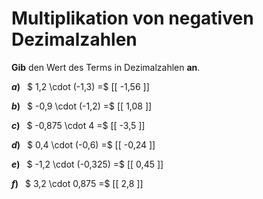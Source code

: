 <!--
version:  0.0.1

language: de

@style
main > *:not(:last-child) {
  margin-bottom: 3rem;
}

input {
    text-align: center;
}

.flex-container {
    display: flex;
    flex-wrap: wrap;
    align-items: stretch;
    gap: 20px;
}

.flex-child {
    flex: 1;
    min-width: 350px;
    margin-right: 20px;
}

@media (max-width: 400px) {
    .flex-child {
        flex: 100%;
        margin-right: 0;
    }
}
@end

formula: \carry   \textcolor{red}{\scriptsize #1}
formula: \digit   \rlap{\carry{#1}}\phantom{#2}#2
formula: \permil  \text{‰}

import: https://raw.githubusercontent.com/LiaTemplates/Tikz-Jax/main/README.md

script: https://cdn.jsdelivr.net/gh/LiaTemplates/Tikz-Jax@main/dist/index.js


tags: Multiplikation, Negative Zahlen, Dezimalzahlen, leicht, niedrig, Angeben

comment: Multipliziere negative Dezimalzahlen im Kopf.

author: Martin Lommatzsch

-->




# Multiplikation von negativen Dezimalzahlen

**Gib** den Wert des Terms in Dezimalzahlen **an**.

<section class="flex-container">

<div class="flex-child">

__$a)\;\;$__ $ 1,2 \cdot (-1,3) =$ [[  -1,56  ]]

</div> 
<div class="flex-child">

__$b)\;\;$__ $ -0,9 \cdot (-1,2) =$ [[  1,08  ]]

</div> 
<div class="flex-child">

__$c)\;\;$__ $ -0,875 \cdot 4 =$ [[  -3,5  ]]

</div> 
<div class="flex-child">

__$d)\;\;$__ $ 0,4 \cdot (-0,6) =$ [[  -0,24  ]]

</div> 
<div class="flex-child">

__$e)\;\;$__ $ -1,2 \cdot (-0,325) =$ [[  0,45  ]]

</div> 
<div class="flex-child">

__$f)\;\;$__ $ 3,2 \cdot 0,875 =$ [[  2,8  ]]

</div> 
</section>





